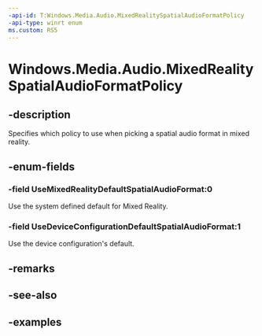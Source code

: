 ```yaml
---
-api-id: T:Windows.Media.Audio.MixedRealitySpatialAudioFormatPolicy
-api-type: winrt enum
ms.custom: RS5
---
```


<!-- Enumeration syntax.
public enum MixedRealitySpatialAudioFormatPolicy : int 
-->

# Windows.Media.Audio.MixedRealitySpatialAudioFormatPolicy

## -description
Specifies which policy to use when picking a spatial audio format in mixed reality.

## -enum-fields
### -field UseMixedRealityDefaultSpatialAudioFormat:0
Use the system defined default for Mixed Reality.

### -field UseDeviceConfigurationDefaultSpatialAudioFormat:1
Use the device configuration's default.

## -remarks

## -see-also

## -examples


